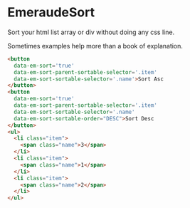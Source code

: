 EmeraudeSort
============

Sort your html list array or div without doing any css line.

Sometimes examples help more than a book of explanation.

```html
<button
  data-em-sort='true'
  data-em-sort-parent-sortable-selector='.item'
  data-em-sort-sortable-selector='.name'>Sort Asc
</button>
<button
  data-em-sort='true'
  data-em-sort-parent-sortable-selector='.item'
  data-em-sort-sortable-selector='.name'
  data-em-sort-sortable-order="DESC">Sort Desc
</button>
<ul>
  <li class="item">
    <span class="name">3</span>
  </li>
  <li class="item">
    <span class="name">1</span>
  </li>
  <li class="item">
    <span class="name">2</span>
  </li>
</ul>
```
